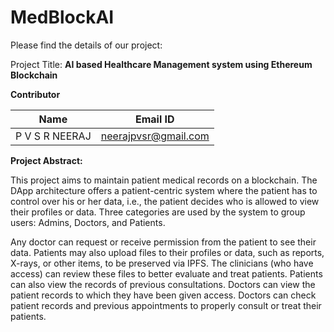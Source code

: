 # MedBlockAI



Please find the details of our project:

Project Title: **AI based Healthcare Management system using Ethereum Blockchain**


**Contributor**

Name | Email ID |
--- | --- |
P V S R NEERAJ | neerajpvsr@gmail.com |
 


**Project Abstract:**

This project aims to maintain patient medical records on a blockchain. 
The DApp architecture offers a patient-centric system where the patient 
has to control over his or her data, i.e., the patient decides who is allowed 
to view their profiles or data. Three categories are used by the system to 
group users: Admins, Doctors, and Patients.

Any doctor can request or receive permission from the patient to see their data. 
Patients may also upload files to their profiles or data, such as reports, X-rays, 
or other items, to be preserved via IPFS. The clinicians (who have access) can 
review these files to better evaluate and treat patients. Patients can also view 
the records of previous consultations. Doctors can view the patient records to 
which they have been given access. Doctors can check patient records and previous 
appointments to properly consult or treat their patients.


